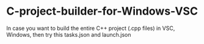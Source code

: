 # C-project-builder-for-Windows-VSC
In case you want to build the entire C++ project (.cpp files) in VSC, Windows, then try this tasks.json and launch.json
